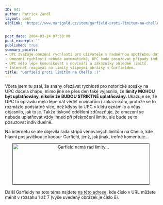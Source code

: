 ```yaml
---
ID: 941
author: Patrick Zandl
layout: post
oldlink: 'https://www.marigold.cz/item/garfield-proti-limitum-na-chello

  '
post_date: 2004-03-24 07:38:00
post_excerpt: ''
published: true
summary_points:
- UPC zvažuje omezení rychlosti pro uživatele s nadměrnou spotřebou dat.
- Omezení rychlosti nebude automatické, UPC bude posuzovat případy individuálně.
- UPC mělo lépe komunikovat s novináři a zákazníky ohledně limitů.
- Internet reagoval na limity vtipnými obrázky s Garfieldem.
title: "Garfield proti limitům na Chello :)"
---
```


<p>
Včera jsem tu psal, že snahy ořezávat rychlosti pro notorické sosáky na UPC docela chápu, mimo jiné se přes den také vyjasnilo, že <STRONG>limity MOHOU být uplatňovány, nikoliv že BUDOU STRIKTNĚ uplatňovány. </STRONG>Ukazuje se, že UPC to opravdu mělo lépe dát vědět novinářům i zákazníkům, protože se to rozmázlo podstatně více, než kdyby to UPC v klidu oznámilo a včas objasnilo, jak to je. Takže tiskové oddělení zdůrazňuje, že omezení se nebude uplatňovat vždy ihned při překročení limitu, ale bude se to posuzovat individuelně. </p>

<p>
Na internetu se ale objevila řada stripů věnovaných limitům na Chello, kde hlavní postavičkou je kocour Garfield, jenž, jak jinak, trefně komentuje... </p>

<P align=center><IMG height=134 alt="Garfield nemá rád limity..." src="/wp-content/uploads/garfield.jpg" width=450 border=1>&#160;</p>

<P align=left>Další Garfieldy na toto téma najdete <A href="http://cable.cz/gar1.jpg" target=_blank>na této adrese</A>, kde číslo v URL můžete měnit v rozsahu 1 až 7 (výše uvedený obrázek je číslo 6).</p>